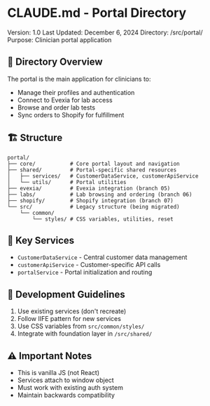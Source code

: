 # CLAUDE.md - Portal Directory
Version: 1.0
Last Updated: December 6, 2024
Directory: /src/portal/
Purpose: Clinician portal application

## 📁 Directory Overview
The portal is the main application for clinicians to:
- Manage their profiles and authentication
- Connect to Evexia for lab access
- Browse and order lab tests
- Sync orders to Shopify for fulfillment

## 🏗️ Structure
```
portal/
├── core/           # Core portal layout and navigation
├── shared/         # Portal-specific shared resources
│   ├── services/   # CustomerDataService, customerApiService
│   └── utils/      # Portal utilities
├── evexia/         # Evexia integration (branch 05)
├── labs/           # Lab browsing and ordering (branch 06)
├── shopify/        # Shopify integration (branch 07)
└── src/            # Legacy structure (being migrated)
    └── common/
        └── styles/ # CSS variables, utilities, reset
```

## 🔑 Key Services
- `CustomerDataService` - Central customer data management
- `customerApiService` - Customer-specific API calls
- `portalService` - Portal initialization and routing

## 🎯 Development Guidelines
1. Use existing services (don't recreate)
2. Follow IIFE pattern for new services
3. Use CSS variables from `src/common/styles/`
4. Integrate with foundation layer in `/src/shared/`

## ⚠️ Important Notes
- This is vanilla JS (not React)
- Services attach to window object
- Must work with existing auth system
- Maintain backwards compatibility